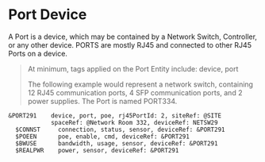 # Port Device

A Port is a device, which may be contained by a Network Switch, Controller, or any other device. PORTS are mostly RJ45 and connected to other RJ45 Ports on a device.

> At minimum, tags applied on the Port Entity include: device, port
>
> The following example would represent a network switch, containing 12 RJ45 communication ports, 4 SFP communication ports, and 2 power supplies. The Port is named PORT334.

    &PORT291    device, port, poe, rj45PortId: 2, siteRef: @SITE
                spaceRef: @Network Room 332, deviceRef: NETSW29
      $CONNST     connection, status, sensor, deviceRef: &PORT291
      $POEEN      poe, enable, cmd, deviceRef: &PORT291
      $BWUSE      bandwidth, usage, sensor, deviceRef: &PORT291
      $REALPWR    power, sensor, deviceRef: &PORT291